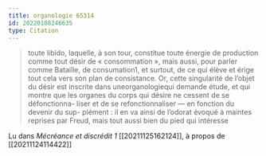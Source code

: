 ```yaml
---
title: organologie 65314
id: 20220108246635
type: Citation
---
```


> toute libido, laquelle, à son tour, constitue toute énergie de production comme tout désir de « consommation », mais aussi, pour parler comme Bataille, de consumation1, et surtout, de ce qui élève et érige tout cela vers son plan de consistance. Or, cette singularité de l’objet du désir est inscrite dans uneorganologiequi demande étude, et qui montre que les organes du corps qui désire ne cessent de se défonctionna- liser et de se refonctionnaliser — en fonction du devenir du sup- plément : il en va ainsi de l’odorat évoqué à maintes reprises par Freud, mais tout aussi bien du pied qui intéresse

Lu dans *Mécréance et discrédit 1* [[20211125162124]], à propos de [[20211124114422]]
